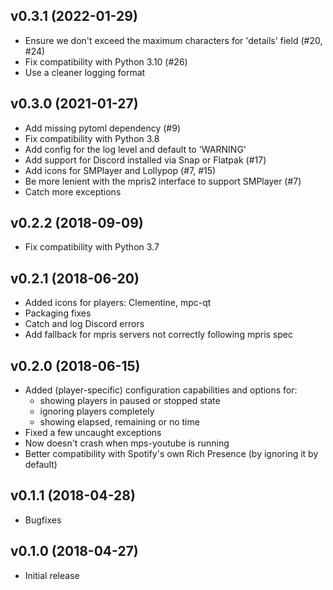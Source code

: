 v0.3.1 (2022-01-29)
-------------------

* Ensure we don't exceed the maximum characters for 'details' field (#20, #24)
* Fix compatibility with Python 3.10 (#26)
* Use a cleaner logging format

v0.3.0 (2021-01-27)
-------------------

* Add missing pytoml dependency (#9)
* Fix compatibility with Python 3.8
* Add config for the log level and default to 'WARNING'
* Add support for Discord installed via Snap or Flatpak (#17)
* Add icons for SMPlayer and Lollypop (#7, #15)
* Be more lenient with the mpris2 interface to support SMPlayer (#7)
* Catch more exceptions


v0.2.2 (2018-09-09)
-------------------

* Fix compatibility with Python 3.7


v0.2.1 (2018-06-20)
-------------------

* Added icons for players: Clementine, mpc-qt
* Packaging fixes
* Catch and log Discord errors
* Add fallback for mpris servers not correctly following mpris spec


v0.2.0 (2018-06-15)
-------------------

* Added (player-specific) configuration capabilities and options for:
  - showing players in paused or stopped state
  - ignoring players completely
  - showing elapsed, remaining or no time
* Fixed a few uncaught exceptions
* Now doesn't crash when mps-youtube is running
* Better compatibility with Spotify's own Rich Presence
  (by ignoring it by default)


v0.1.1 (2018-04-28)
-------------------

* Bugfixes


v0.1.0 (2018-04-27)
-------------------

* Initial release
